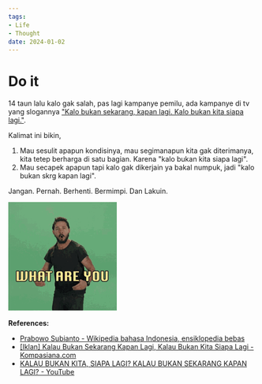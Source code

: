```yaml
---
tags:
- Life
- Thought
date: 2024-01-02
---
```


# Do it

14 taun lalu kalo gak salah, pas lagi kampanye pemilu, ada kampanye di tv yang slogannya <ins>"Kalo bukan sekarang, kapan lagi. Kalo bukan kita siapa lagi."</ins>.

Kalimat ini bikin,
1. Mau sesulit apapun kondisinya, mau segimanapun kita gak diterimanya, kita tetep berharga di satu bagian. Karena "kalo bukan kita siapa lagi".
2. Mau secapek apapun tapi kalo gak dikerjain ya bakal numpuk, jadi "kalo bukan skrg kapan lagi".

Jangan. Pernah. Berhenti. Bermimpi. Dan Lakuin.

![](_media/shia-labeouf-doit.gif)



**References:**

- [Prabowo Subianto - Wikipedia bahasa Indonesia, ensiklopedia bebas](https://id.wikipedia.org/wiki/Prabowo_Subianto#Pemiihan_Umum_2009)
- [\[Iklan\] Kalau Bukan Sekarang Kapan Lagi, Kalau Bukan Kita Siapa Lagi - Kompasiana.com](https://www.kompasiana.com/cangkoiburong/5c3e92366ddcae11854efb66/iklan-kalau-bukan-sekarang-kapan-lagi-kalau-bukan-kita-siapa-lagi)
- [KALAU BUKAN KITA, SIAPA LAGI? KALAU BUKAN SEKARANG KAPAN LAGI? - YouTube](https://www.youtube.com/watch?v=1dY0LrlheHA)